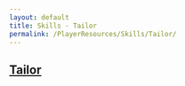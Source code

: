 ```yaml
---
layout: default
title: Skills - Tailor
permalink: /PlayerResources/Skills/Tailor/
---
```

## [Tailor](#Tailor)
